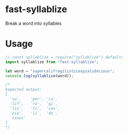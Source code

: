 # fast-syllablize

Break a word into syllables

# Usage

```js
// const syllablize = require("syllablize").default;
import syllablize from "fast-syllablize";

let word = "supercalifragilisticexpialidocious";
console.log(syllablize(word));

/*
Expected output:
[
  'su',    'per', 'ca',
  'lif',   'ra',  'gi',
  'lis',   'ti',  'cex',
  'pia',   'li',  'do',
  'cious'
]
*/
```
